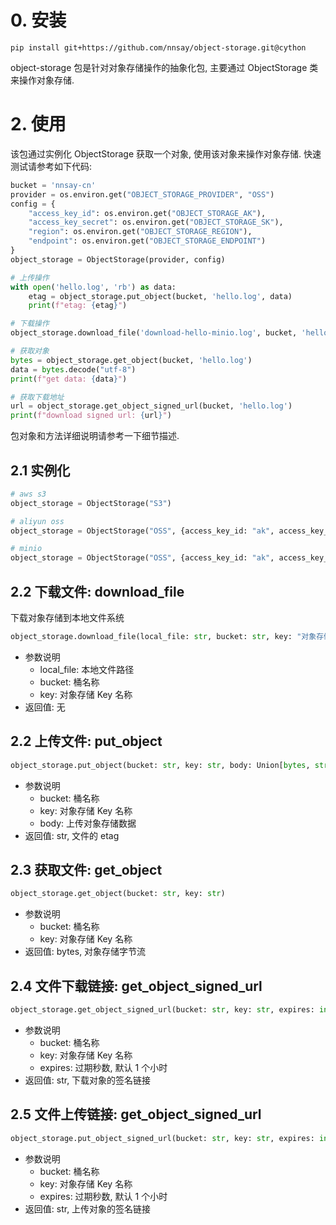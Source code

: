 # 0. 安装

```
pip install git+https://github.com/nnsay/object-storage.git@cython
```

object-storage 包是针对对象存储操作的抽象化包, 主要通过 ObjectStorage 类来操作对象存储.

# 2. 使用

该包通过实例化 ObjectStorage 获取一个对象, 使用该对象来操作对象存储. 快速测试请参考如下代码:

```python
bucket = 'nnsay-cn'
provider = os.environ.get("OBJECT_STORAGE_PROVIDER", "OSS")
config = {
    "access_key_id": os.environ.get("OBJECT_STORAGE_AK"),
    "access_key_secret": os.environ.get("OBJECT_STORAGE_SK"),
    "region": os.environ.get("OBJECT_STORAGE_REGION"),
    "endpoint": os.environ.get("OBJECT_STORAGE_ENDPOINT")
}
object_storage = ObjectStorage(provider, config)

# 上传操作
with open('hello.log', 'rb') as data:
    etag = object_storage.put_object(bucket, 'hello.log', data)
    print(f"etag: {etag}")

# 下载操作
object_storage.download_file('download-hello-minio.log', bucket, 'hello.log')

# 获取对象
bytes = object_storage.get_object(bucket, 'hello.log')
data = bytes.decode("utf-8")
print(f"get data: {data}")

# 获取下载地址
url = object_storage.get_object_signed_url(bucket, 'hello.log')
print(f"download signed url: {url}")
```

包对象和方法详细说明请参考一下细节描述.

## 2.1 实例化

```python
# aws s3
object_storage = ObjectStorage("S3")

# aliyun oss
object_storage = ObjectStorage("OSS", {access_key_id: "ak", access_key_secret:"sk", region: "oss-cn-hangzhou"})

# minio
object_storage = ObjectStorage("OSS", {access_key_id: "ak", access_key_secret:"sk", endpoint: "http://localhost:9000"})
```

## 2.2 下载文件: download_file

下载对象存储到本地文件系统

```python
object_storage.download_file(local_file: str, bucket: str, key: "对象存储Key名称")
```

- 参数说明
  - local_file: 本地文件路径
  - bucket: 桶名称
  - key: 对象存储 Key 名称
- 返回值: 无

## 2.2 上传文件: put_object

```python
object_storage.put_object(bucket: str, key: str, body: Union[bytes, str])
```

- 参数说明
  - bucket: 桶名称
  - key: 对象存储 Key 名称
  - body: 上传对象存储数据
- 返回值: str, 文件的 etag

## 2.3 获取文件: get_object

```python
object_storage.get_object(bucket: str, key: str)
```

- 参数说明
  - bucket: 桶名称
  - key: 对象存储 Key 名称
- 返回值: bytes, 对象存储字节流

## 2.4 文件下载链接: get_object_signed_url

```python
object_storage.get_object_signed_url(bucket: str, key: str, expires: int = 3600)
```

- 参数说明
  - bucket: 桶名称
  - key: 对象存储 Key 名称
  - expires: 过期秒数, 默认 1 个小时
- 返回值: str, 下载对象的签名链接

## 2.5 文件上传链接: get_object_signed_url

```python
object_storage.put_object_signed_url(bucket: str, key: str, expires: int = 3600)
```

- 参数说明
  - bucket: 桶名称
  - key: 对象存储 Key 名称
  - expires: 过期秒数, 默认 1 个小时
- 返回值: str, 上传对象的签名链接
